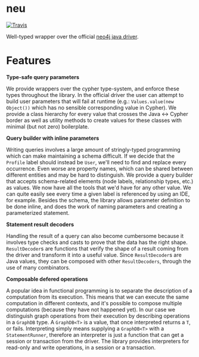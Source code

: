 # neu
[![Travis](https://travis-ci.org/fredshonorio/neu.svg?branch=master)](https://travis-ci.org/fredshonorio/neu)

Well-typed wrapper over the official [neo4j java driver](https://github.com/neo4j/neo4j-java-driver).


# Features

__Type-safe query parameters__

We provide wrappers over the cypher type-system, and enforce these types throughout the library. In the official driver
the user can attempt to build user parameters that will fail at runtime (e.g.: `Values.value(new Object())` which has
no sensible corresponding value in Cypher). We provide a class hierarchy for every value that crosses the Java <-> Cypher
border as well as utility methods to create values for these classes with minimal (but not zero) boilerplate.

__Query builder with inline parameters__

Writing queries involves a large amount of stringly-typed programming which can make maintaining a schema difficult.
If we decide that the `Profile` label should instead be `User`, we'll need to find and replace every occurrence. Even
worse are property names, which can be shared between different entities and may be hard to distinguish.
We provide a query builder that accepts schema-related elements (node labels, relationship types, etc.) as values. We now have
all the tools that we'd have for any other value. We can quite easily see every time a given label is referenced by using
an IDE, for example.
Besides the schema, the library allows parameter definition to be done inline, and does the work of naming parameters
and creating a parameterized statement.

__Statement result decoders__

Handling the result of a query can also become cumbersome because it involves type checks and casts
to prove that the data has the right shape. `ResultDecoder`s are functions that verify the
shape of a result coming from the driver and transform it into a useful value.
Since `ResultDecoder`s are Java values, they can be composed with other `ResultDecoders`,
through the use of many combinators.

__Composable defered operations__

A popular idea in functional programming is to separate the description of a
computation from its execution. This means that we can execute the same computation
in different contexts, and it's possible to compose multiple computations (because they
have not happened yet). In our case we distinguish graph operations from
their execution by describing operations in a `GraphDB` type. A `GraphDB<T>` is
a value, that once interpreted returns a `T`, or fails. Interpreting simply means supplying a
`GraphDB<T>` with a `StatementRunner`, therefore an interpreter is just a function that can
get a session or transaction from the driver. The library provides interpreters for read-only and write operations, in a
session or a transaction.
